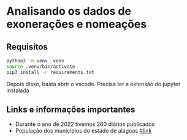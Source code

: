 # Analisando os dados de exonerações e nomeações

## Requisitos

```sh
python3 -m venv .venv
source .venv/bin/activate
pip3 install -r requirements.txt
```

Depois disso, basta abrir o vscode. Precisa ter a extensão do jupyter instalada.

## Links e informações importantes

- Durante o ano de 2022 tivemos 260 diários publicados
- População dos municípios do estado de alagoas [#link](https://pt.wikipedia.org/wiki/Lista_de_munic%C3%ADpios_de_Alagoas_por_popula%C3%A7%C3%A3o)
